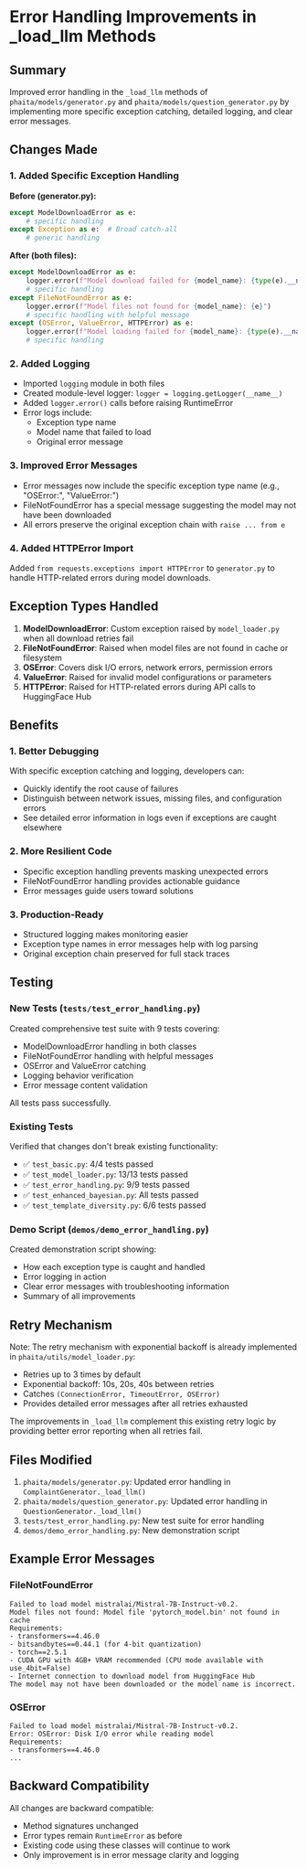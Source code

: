 # Error Handling Improvements in _load_llm Methods

## Summary

Improved error handling in the `_load_llm` methods of `phaita/models/generator.py` and `phaita/models/question_generator.py` by implementing more specific exception catching, detailed logging, and clear error messages.

## Changes Made

### 1. Added Specific Exception Handling

**Before (generator.py):**
```python
except ModelDownloadError as e:
    # specific handling
except Exception as e:  # Broad catch-all
    # generic handling
```

**After (both files):**
```python
except ModelDownloadError as e:
    logger.error(f"Model download failed for {model_name}: {type(e).__name__}: {e}")
    # specific handling
except FileNotFoundError as e:
    logger.error(f"Model files not found for {model_name}: {e}")
    # specific handling with helpful message
except (OSError, ValueError, HTTPError) as e:
    logger.error(f"Model loading failed for {model_name}: {type(e).__name__}: {e}")
    # specific handling
```

### 2. Added Logging

- Imported `logging` module in both files
- Created module-level logger: `logger = logging.getLogger(__name__)`
- Added `logger.error()` calls before raising RuntimeError
- Error logs include:
  - Exception type name
  - Model name that failed to load
  - Original error message

### 3. Improved Error Messages

- Error messages now include the specific exception type name (e.g., "OSError:", "ValueError:")
- FileNotFoundError has a special message suggesting the model may not have been downloaded
- All errors preserve the original exception chain with `raise ... from e`

### 4. Added HTTPError Import

Added `from requests.exceptions import HTTPError` to `generator.py` to handle HTTP-related errors during model downloads.

## Exception Types Handled

1. **ModelDownloadError**: Custom exception raised by `model_loader.py` when all download retries fail
2. **FileNotFoundError**: Raised when model files are not found in cache or filesystem
3. **OSError**: Covers disk I/O errors, network errors, permission errors
4. **ValueError**: Raised for invalid model configurations or parameters
5. **HTTPError**: Raised for HTTP-related errors during API calls to HuggingFace Hub

## Benefits

### 1. Better Debugging

With specific exception catching and logging, developers can:
- Quickly identify the root cause of failures
- Distinguish between network issues, missing files, and configuration errors
- See detailed error information in logs even if exceptions are caught elsewhere

### 2. More Resilient Code

- Specific exception handling prevents masking unexpected errors
- FileNotFoundError handling provides actionable guidance
- Error messages guide users toward solutions

### 3. Production-Ready

- Structured logging makes monitoring easier
- Exception type names in error messages help with log parsing
- Original exception chain preserved for full stack traces

## Testing

### New Tests (`tests/test_error_handling.py`)

Created comprehensive test suite with 9 tests covering:
- ModelDownloadError handling in both classes
- FileNotFoundError handling with helpful messages
- OSError and ValueError catching
- Logging behavior verification
- Error message content validation

All tests pass successfully.

### Existing Tests

Verified that changes don't break existing functionality:
- ✅ `test_basic.py`: 4/4 tests passed
- ✅ `test_model_loader.py`: 13/13 tests passed
- ✅ `test_error_handling.py`: 9/9 tests passed
- ✅ `test_enhanced_bayesian.py`: All tests passed
- ✅ `test_template_diversity.py`: 6/6 tests passed

### Demo Script (`demos/demo_error_handling.py`)

Created demonstration script showing:
- How each exception type is caught and handled
- Error logging in action
- Clear error messages with troubleshooting information
- Summary of all improvements

## Retry Mechanism

Note: The retry mechanism with exponential backoff is already implemented in `phaita/utils/model_loader.py`:
- Retries up to 3 times by default
- Exponential backoff: 10s, 20s, 40s between retries
- Catches `(ConnectionError, TimeoutError, OSError)`
- Provides detailed error messages after all retries exhausted

The improvements in `_load_llm` complement this existing retry logic by providing better error reporting when all retries fail.

## Files Modified

1. `phaita/models/generator.py`: Updated error handling in `ComplaintGenerator._load_llm()`
2. `phaita/models/question_generator.py`: Updated error handling in `QuestionGenerator._load_llm()`
3. `tests/test_error_handling.py`: New test suite for error handling
4. `demos/demo_error_handling.py`: New demonstration script

## Example Error Messages

### FileNotFoundError
```
Failed to load model mistralai/Mistral-7B-Instruct-v0.2. 
Model files not found: Model file 'pytorch_model.bin' not found in cache
Requirements:
- transformers==4.46.0
- bitsandbytes==0.44.1 (for 4-bit quantization)
- torch==2.5.1
- CUDA GPU with 4GB+ VRAM recommended (CPU mode available with use_4bit=False)
- Internet connection to download model from HuggingFace Hub
The model may not have been downloaded or the model name is incorrect.
```

### OSError
```
Failed to load model mistralai/Mistral-7B-Instruct-v0.2. 
Error: OSError: Disk I/O error while reading model
Requirements:
- transformers==4.46.0
...
```

## Backward Compatibility

All changes are backward compatible:
- Method signatures unchanged
- Error types remain `RuntimeError` as before
- Existing code using these classes will continue to work
- Only improvement is in error message clarity and logging

